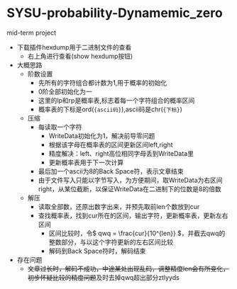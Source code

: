 # SYSU-probability-Dynamemic_zero
mid-term project

- 下载插件hexdump用于二进制文件的查看
  - 右上角进行查看(show hexdump按钮)
- 大概思路
  - 阶数设置
    - 先所有的字符组合都计数为1,用于概率的初始化
    - 0阶全部初始化为一
    - 这里的lp和rp是概率表,标志着每一个字符组合的概率区间
    - 概率表的下标是ord(`{ascii码}`),ascii码是chr(`{下标}`)
  - 压缩
    - 每读取一个字符
        - WriteData初始化为1，解决前导零问题
        - 根据该字母在概率表的区间更新区间left,right
        - 精度解决：left、right高位相同字母丢到WriteData里
        - 更新概率表用于下一次计算
    - 最后加一个ascii为8的Back Space符，表示文章结束
    - 由于文件写入只能以字节写入，为方便期间，取WriteData为右区间right，从某位截断，以保证WriteData在二进制下的位数是8的倍数
  - 解压
    - 读取全部数，还原出数字出来，并预先取前len个数放到cur
    - 查找概率表，找到cur所在的区间，输出字符，更新概率表，更新左右区间
        - 区间比较时，令$ qwq = \frac{cur}{10^{len}} $，并截去qwq的整数部分，与以这个字符更新的左右区间比较
        - 解码到Back Space符时，解码结束
- 存在问题
  - ~~文章过长时，解码不成功，中途某处出现乱码，调整精度len会有所变化，初步怀疑比较的精度问题~~及时去掉qwq超出部分ztlyyds
